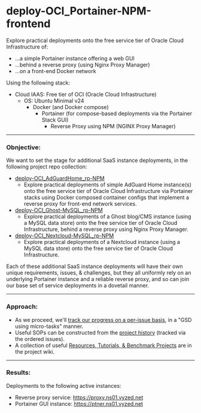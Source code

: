 # deploy-OCI_Portainer-NPM-frontend
Explore practical deployments onto the free service tier of Oracle Cloud Infrastructure of: 
* ...a simple Portainer instance offering a web GUI
* ...behind a reverse proxy (using Nginx Proxy Manager)
* ...on a front-end Docker network 

Using the following stack:
* Cloud IAAS: Free tier of OCI (Oracle Cloud Infrastructure)
  * OS: Ubuntu Minimal v24 
    * Docker (and Docker compose)
      * Portainer (for compose-based deployments via the Portainer Stack GUI) 
        * Reverse Proxy using NPM (NGINX Proxy Manager)

--- 

### Obnjective:

We want to set the stage for additional SaaS instance deployments, in the following project repo collection:
* [deploy-OCI_AdGuardHome_rp-NPM](https://github.com/vyzed-public/deploy-OCI_AdGuardHome_rp-NPM)
  * Explore practical deployments of simple AdGuard Home instance(s) onto the free service tier of Oracle Cloud Infrastructure via Portainer stacks using Docker composed container configs that implement a reverse proxy for front-end network services.
* [deploy-OCI_Ghost-MySQL_rp-NPM](https://github.com/vyzed-public/deploy-OCI_Ghost-MySQL_rp-NPM)
  * Explore practical deployments of a Ghost blog/CMS instance (using a MySQL data store) onto the free service tier of Oracle Cloud Infrastructure, behind a reverse proxy using Nginx Proxy Manager.
* [deploy-OCI_Nextcloud-MySQL_rp-NPM](https://github.com/vyzed-public/deploy-OCI_Nextcloud-MySQL_rp-NPM)
  * Explore practical deployments of a Nextcloud instance (using a MySQL data store) onto the free service tier of Oracle Cloud Infrastructure.
    
Each of these additional SaaS instance deployments will have their own unique requirements, issues, & challenges, but they all uniformly rely on an underlying Portainer instance and a reliable reverse proxy, and so can join our base set of service deployments in a dovetail manner.

---

### Approach:
* As we proceed, we'll [track our progress on a per-issue basis](https://github.com/vyzed-public/deploy-OCI_Portainer-NPM-frontend/issues), in a "GSD using micro-tasks" manner.   
* Useful SOPs can be constructed from the [project history](https://github.com/vyzed-public/deploy-OCI_Portainer-NPM-frontend/issues?q=is%3Aissue%20sort%3Acreated-asc) (tracked via the ordered issues).
* A collection of useful [Resources, Tutorials, & Benchmark Projects](https://github.com/vyzed-public/deploy-OCI_Portainer-NPM-frontend/wiki/Useful-Resources,-Tutorials,-&-Benchmark-Projects) are in the project wiki.

---

### Results:

Deployments to the following active instances:  
* Reverse proxy service: https://proxy.ns01.vyzed.net
* Portainer GUI instance: https://ptner.ns01.vyzed.net



